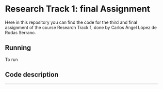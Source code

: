 Research Track 1: final Assignment
================================

Here in this repository you can find the code for the third and final assignment of the course Research Track 1,
done by Carlos Ángel López de Rodas Serrano.

Running
----------------------
To run

## Code description
-----------------------------

